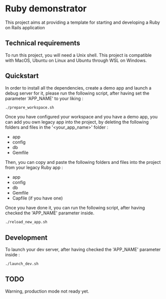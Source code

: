# Ruby demonstrator

This project aims at providing a template for starting and developing a Ruby on Rails application

## Technical requirements

To run this project, you will need a Unix shell. This project is compatible with MacOS, Ubuntu on Linux and Ubuntu through WSL on Windows.

## Quickstart

In order to install all the dependencies, create a demo app and launch a debug server for it, please run the following script, after having set the parameter 'APP_NAME' to your liking :

```bash
./prepare_workspace.sh
```

Once you have configured your workspace and you have a demo app, you can add you own legacy app into the project, by deleting the following folders and files in the '<your_app_name>' folder :

- app
- config
- db
- Gemfile

Then, you can copy and paste the following folders and files into the project from your legacy Ruby app :

- app
- config
- db
- Gemfile
- Capfile (if you have one)

Once you have done it, you can run the following script, after having checked the 'APP_NAME' parameter inside.

```bash
./reload_new_app.sh
```

## Development

To launch your dev server, after having checked the 'APP_NAME' parameter inside :

```bash
./launch_dev.sh
```

## TODO

Warning, production mode not ready yet.
